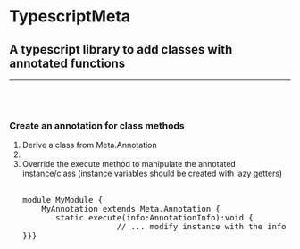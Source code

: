 <h1>TypescriptMeta</h1>
<h2>A typescript library to add classes with annotated functions</h2>
<hr>
<br>
<br>
<h3>Create an annotation for class methods</h3>
<ol>
<li>Derive a class from Meta.Annotation<li>
<li>Override the execute method to manipulate the annotated instance/class (instance variables should be created with lazy getters)</li>
<br>
<pre>
module MyModule {
    MyAnnotation extends Meta.Annotation {
       static execute(info:AnnotationInfo):void {
                    // ... modify instance with the info
}}}
</pre>
